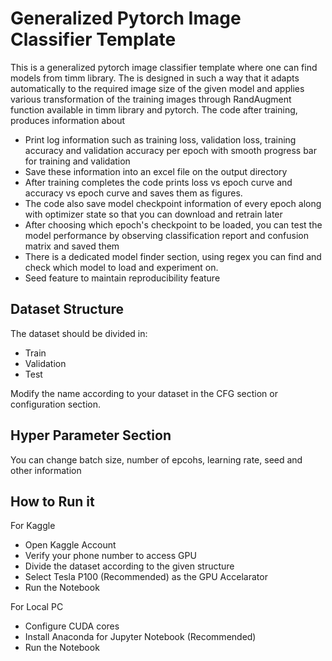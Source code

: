 
# Generalized Pytorch Image Classifier Template

This is a generalized pytorch image classifier template where one can find models from timm library. The is designed in such a way that it adapts automatically to the required image size of the given model and applies various transformation of the training images through RandAugment function available in timm library and pytorch. The code after training, produces information about

- Print log information such  as training loss,  validation loss, training accuracy and validation accuracy per epoch with smooth progress bar for training and validation
- Save these information into an excel file on the output directory
- After training completes the code prints loss vs epoch curve and accuracy vs epoch curve and saves them as figures.
- The code also save model checkpoint information of every epoch along with optimizer state so that you can download and retrain later
- After choosing which epoch's checkpoint to be loaded, you can test the model performance by observing classification report and confusion matrix and saved them
- There is a dedicated model finder section, using regex you can find and check which model to load and experiment on.
- Seed feature to maintain reproducibility feature




## Dataset Structure
The dataset should be divided in:

- Train
- Validation
- Test

Modify the name according to your dataset in the CFG section or configuration section.
## Hyper Parameter Section

You can change batch size, number of epcohs, learning rate, seed and other information
## How to Run it
For Kaggle
- Open Kaggle Account
- Verify your phone number to access GPU
- Divide the dataset according to the given structure
- Select Tesla P100 (Recommended) as the GPU Accelarator
- Run the Notebook

For Local PC
- Configure CUDA cores 
- Install Anaconda for Jupyter Notebook (Recommended)
- Run the Notebook